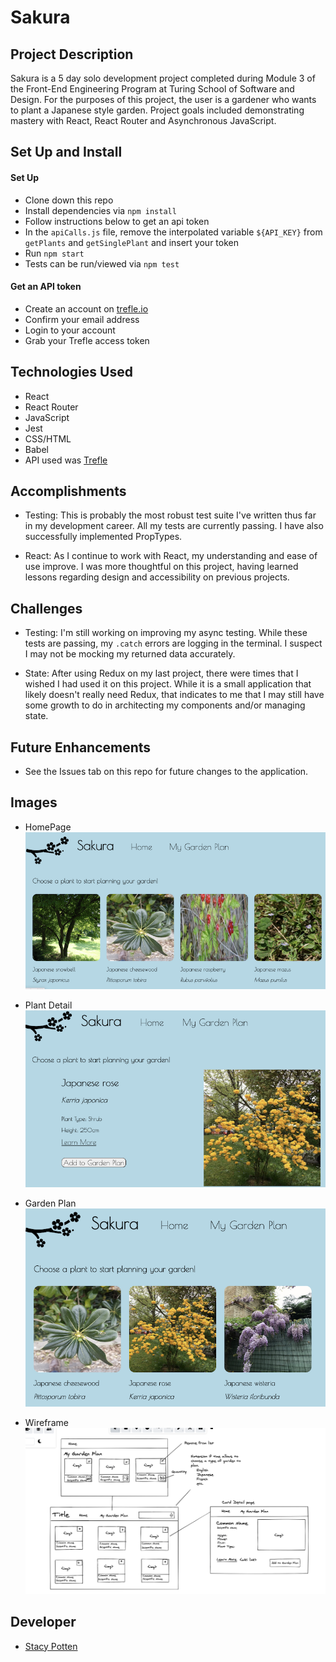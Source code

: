# Sakura

## Project Description

Sakura is a 5 day solo development project completed during Module 3 of the Front-End Engineering Program at Turing School of Software and Design. For the purposes of this project, the user is a gardener who wants to plant a Japanese style garden. Project goals included demonstrating mastery with React, React Router and Asynchronous JavaScript.

## Set Up and Install

#### Set Up

- Clone down this repo
- Install dependencies via `npm install`
- Follow instructions below to get an api token
- In the `apiCalls.js` file, remove the interpolated variable `${API_KEY}` from `getPlants` and `getSinglePlant` and insert your token
- Run `npm start`
- Tests can be run/viewed via `npm test`

#### Get an API token

- Create an account on [trefle.io](https://trefle.io/)
- Confirm your email address
- Login to your account
- Grab your Trefle access token

## Technologies Used

- React
- React Router
- JavaScript
- Jest
- CSS/HTML
- Babel
- API used was [Trefle](https://trefle.io/)

## Accomplishments

- Testing: This is probably the most robust test suite I've written thus far in my development career. All my tests are currently passing. I have also successfully implemented PropTypes.

- React: As I continue to work with React, my understanding and ease of use improve. I was more thoughtful on this project, having learned lessons regarding design and accessibility on previous projects.

## Challenges

- Testing: I'm still working on improving my async testing. While these tests are passing, my `.catch` errors are logging in the terminal. I suspect I may not be mocking my returned data accurately.

- State: After using Redux on my last project, there were times that I wished I had used it on this project. While it is a small application that likely doesn't really need Redux, that indicates to me that I may still have some growth to do in architecting my components and/or managing state.

## Future Enhancements

- See the Issues tab on this repo for future changes to the application.

## Images

- HomePage
![HomePage](/images/Sakurahome.png)

- Plant Detail
![Plant Detail](/images/Sakuradetail.png)

- Garden Plan
![Garden Plan](/images/Sakuraplan.png)

- Wireframe
![Wireframe](/images/Sakurawf.png)

## Developer

- [Stacy Potten](https://github.com/stacyp2006)
